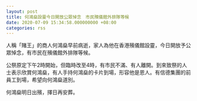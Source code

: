 ```yaml
---
layout: post
title: 何鴻燊設靈今日開放公眾悼念　市民殯儀館外排隊等候
date: 2020-07-09 15:34:58.000000000 +08:00
categories: rss
---
```


人稱「賭王」的商人何鴻燊早前病逝，家人為他在香港殯儀館設靈，今日開放予公眾悼念，有市民在殯儀館外排隊等候。

公祭原定下午2時開始，但臨時改至4時，有市民不滿、有人離開。到來致祭的人士表示欣賞何鴻燊，有人手持何鴻燊的卡片到場，形容他是恩人。有信德集團的前員工到場，希望向何鴻燊道別。

何鴻燊明日出殯，擇日再安葬。
